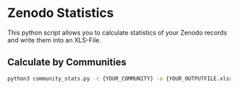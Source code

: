 # Zenodo Statistics

This python script allows you to calculate statistics of your Zenodo records and write them into an XLS-File.

## Calculate by Communities

```bash
python3 community_stats.py -c {YOUR_COMMUNITY} -o {YOUR_OUTPUTFILE.xlsx}
```

